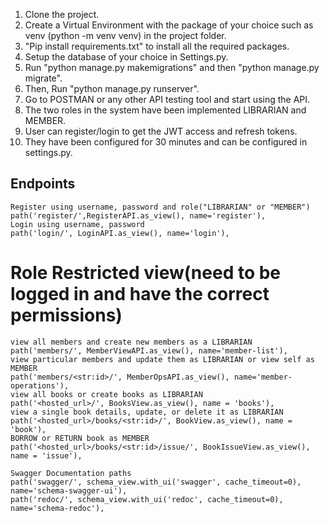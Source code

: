 1. Clone the project.
2. Create a Virtual Environment with the package of your choice such as venv (python -m venv venv) in the project folder.
3. "Pip install requirements.txt" to install all the required packages.
4. Setup the database of your choice in Settings.py.
5. Run "python manage.py makemigrations" and then "python manage.py migrate".
6. Then, Run "python manage.py runserver".
7. Go to POSTMAN or any other API testing tool and start using the API.
8. The two roles in the system have been implemented LIBRARIAN and MEMBER.
9. User can register/login to get the JWT access and refresh tokens.
10. They have been configured for 30 minutes and can be configured in settings.py.

## Endpoints
    Register using username, password and role("LIBRARIAN" or "MEMBER")
    path('register/',RegisterAPI.as_view(), name='register'),
    Login using username, password
    path('login/', LoginAPI.as_view(), name='login'),

#   Role Restricted view(need to be logged in and have the correct permissions)
    view all members and create new members as a LIBRARIAN
    path('members/', MemberViewAPI.as_view(), name='member-list'),
    view particular members and update them as LIBRARIAN or view self as MEMBER
    path('members/<str:id>/', MemberOpsAPI.as_view(), name='member-operations'),
    view all books or create books as LIBRARIAN
    path('<hosted_url>/', BooksView.as_view(), name = 'books'),
    view a single book details, update, or delete it as LIBRARIAN
    path('<hosted_url>/books/<str:id>/', BookView.as_view(), name = 'book'),
    BORROW or RETURN book as MEMBER
    path('<hosted_url>/books/<str:id>/issue/', BookIssueView.as_view(), name = 'issue'),

    Swagger Documentation paths
    path('swagger/', schema_view.with_ui('swagger', cache_timeout=0), name='schema-swagger-ui'),
    path('redoc/', schema_view.with_ui('redoc', cache_timeout=0), name='schema-redoc'),